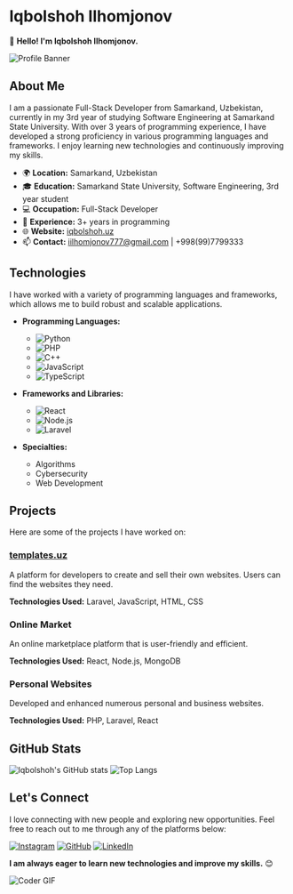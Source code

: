 # Iqbolshoh Ilhomjonov

👋 **Hello! I'm Iqbolshoh Ilhomjonov.**

![Profile Banner](https://user-images.githubusercontent.com/123456789/123456789-1234abcd-5678efgh.png)

## About Me

I am a passionate Full-Stack Developer from Samarkand, Uzbekistan, currently in my 3rd year of studying Software Engineering at Samarkand State University. With over 3 years of programming experience, I have developed a strong proficiency in various programming languages and frameworks. I enjoy learning new technologies and continuously improving my skills.

- 🌍 **Location:** Samarkand, Uzbekistan
- 🎓 **Education:** Samarkand State University, Software Engineering, 3rd year student
- 💻 **Occupation:** Full-Stack Developer
- 🚀 **Experience:** 3+ years in programming
- 🌐 **Website:** [iqbolshoh.uz](https://iqbolshoh.uz)
- 📫 **Contact:** iilhomjonov777@gmail.com | +998(99)7799333

## Technologies

I have worked with a variety of programming languages and frameworks, which allows me to build robust and scalable applications.

- **Programming Languages:** 
  - ![Python](https://img.shields.io/badge/Python-%2314354C.svg?style=for-the-badge&logo=python&logoColor=white)
  - ![PHP](https://img.shields.io/badge/PHP-%23777BB4.svg?style=for-the-badge&logo=php&logoColor=white)
  - ![C++](https://img.shields.io/badge/C++-%2300599C.svg?style=for-the-badge&logo=c%2B%2B&logoColor=white)
  - ![JavaScript](https://img.shields.io/badge/JavaScript-%23323330.svg?style=for-the-badge&logo=javascript&logoColor=%23F7DF1E)
  - ![TypeScript](https://img.shields.io/badge/TypeScript-%23007ACC.svg?style=for-the-badge&logo=typescript&logoColor=white)

- **Frameworks and Libraries:** 
  - ![React](https://img.shields.io/badge/React-%2320232A.svg?style=for-the-badge&logo=react&logoColor=%2361DAFB)
  - ![Node.js](https://img.shields.io/badge/Node.js-%2343853D.svg?style=for-the-badge&logo=node.js&logoColor=white)
  - ![Laravel](https://img.shields.io/badge/Laravel-%23FF2D20.svg?style=for-the-badge&logo=laravel&logoColor=white)

- **Specialties:** 
  - Algorithms
  - Cybersecurity
  - Web Development

## Projects

Here are some of the projects I have worked on:

### [templates.uz](https://templates.uz)
A platform for developers to create and sell their own websites. Users can find the websites they need.

**Technologies Used:** Laravel, JavaScript, HTML, CSS

### Online Market
An online marketplace platform that is user-friendly and efficient.

**Technologies Used:** React, Node.js, MongoDB

### Personal Websites
Developed and enhanced numerous personal and business websites.

**Technologies Used:** PHP, Laravel, React

## GitHub Stats

![Iqbolshoh's GitHub stats](https://github-readme-stats.vercel.app/api?username=iqbolshoh&show_icons=true&theme=radical)
![Top Langs](https://github-readme-stats.vercel.app/api/top-langs/?username=iqbolshoh&layout=compact&theme=radical)

## Let's Connect

I love connecting with new people and exploring new opportunities. Feel free to reach out to me through any of the platforms below:

[![Instagram](https://img.shields.io/badge/Instagram-%23E4405F.svg?style=for-the-badge&logo=Instagram&logoColor=white)](https://www.instagram.com/iqbolshoh_777)
[![GitHub](https://img.shields.io/badge/GitHub-%23121011.svg?style=for-the-badge&logo=github&logoColor=white)](https://github.com/iqbolshoh)
[![LinkedIn](https://img.shields.io/badge/LinkedIn-%230077B5.svg?style=for-the-badge&logo=linkedin&logoColor=white)](https://www.linkedin.com/in/iqbolshoh/)

**I am always eager to learn new technologies and improve my skills.** 😊

![Coder GIF](https://media.giphy.com/media/LmNwrBhejkK9EFP504/giphy.gif)
